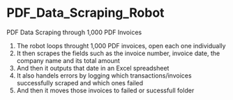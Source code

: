 # PDF_Data_Scraping_Robot
PDF Data Scraping through 1,000 PDF Invoices


1. The robot loops throught 1,000 PDF invoices, open each one individually
2. It then scrapes the fields such as the invoice number, invoice date, the company name and its total amount
3. And then it outputs that date in an Excel spreadsheet
4. It also handels errors by logging which transactions/invoices successfully scraped and which ones failed
5. And then it moves those invoices to failed or sucessfull folder
